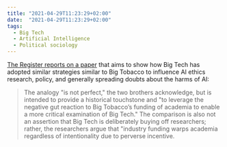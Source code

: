 ```yaml
---
title: "2021-04-29T11:23:29+02:00"
date:  "2021-04-29T11:23:29+02:00"
tags:
  - Big Tech
  - Artificial Intelligence
  - Political sociology
---
```


[The Register reports on a paper](https://web.archive.org/web/20210429092928/https://www.theregister.com/2021/04/29/tech_ai_funding/) that aims to show how Big Tech has adopted similar strategies similar to Big Tobacco to influence AI ethics research, policy, and generally spreading doubts about the harms of AI:

> The analogy "is not perfect," the two brothers acknowledge, but is intended to provide a historical touchstone and "to leverage the negative gut reaction to Big Tobacco’s funding of academia to enable a more critical examination of Big Tech." The comparison is also not an assertion that Big Tech is deliberately buying off researchers; rather, the researchers argue that "industry funding warps academia regardless of intentionality due to perverse incentive.
